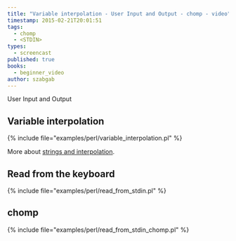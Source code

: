 ```yaml
---
title: "Variable interpolation - User Input and Output - chomp - video"
timestamp: 2015-02-21T20:01:51
tags:
  - chomp
  - <STDIN>
types:
  - screencast
published: true
books:
  - beginner_video
author: szabgab
---
```



User Input and Output


<slidecast file="beginner-perl/interpolation-stdin-chomp" youtube="qyQFq6Cu2N4" />

## Variable interpolation

{% include file="examples/perl/variable_interpolation.pl" %}

More about [strings and interpolation](/quoted-interpolated-and-escaped-strings-in-perl).

## Read from the keyboard


{% include file="examples/perl/read_from_stdin.pl" %}

## chomp

{% include file="examples/perl/read_from_stdin_chomp.pl" %}



